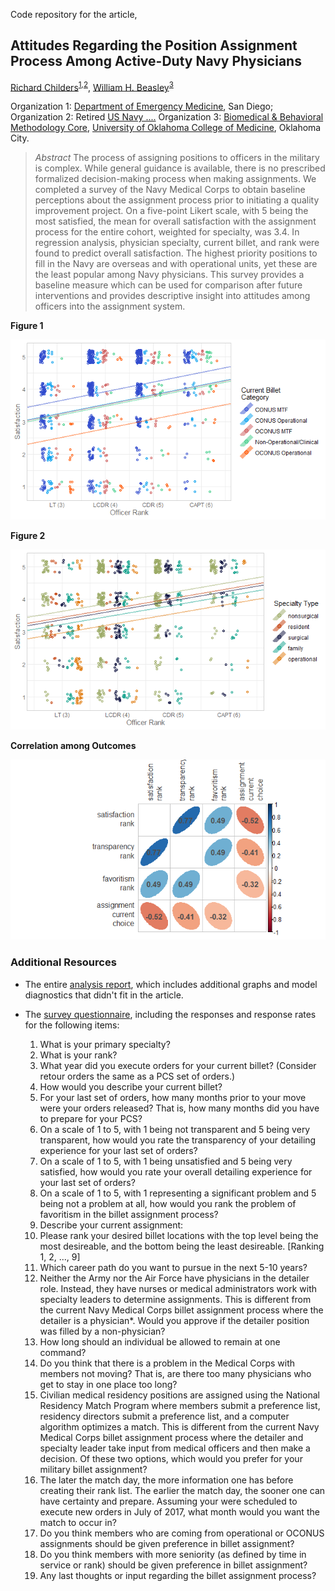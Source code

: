 Code repository for the article,

## Attitudes Regarding the Position Assignment Process Among Active-Duty Navy Physicians

[Richard Childers](hhttps://www.researchgate.net/profile/Richard_Childers3)<sup>[1](https://emergencymed.ucsd.edu/faculty/index.html),[2](https://emergencymed.ucsd.edu/faculty/index.html)</sup>,
[William H. Beasley](http://scholar.google.com/citations?user=ffsJTC0AAAAJ&hl=en)<sup>[3](https://ouhsc.edu/bbmc/)</sup>

Organization 1: [Department of Emergency Medicine](https://emergencymed.ucsd.edu/faculty/index.html), San Diego;
Organization 2: Retired [US Navy ....]()
Organization 3: [Biomedical & Behavioral Methodology Core](https://ouhsc.edu/bbmc/), [University of Oklahoma College of Medicine](https://medicine.ouhsc.edu/), Oklahoma City.

> *Abstract* The process of assigning positions to officers in the military is complex. While general guidance is available, there is no prescribed formalized decision-making process when making assignments. We completed a survey of the Navy Medical Corps to obtain baseline perceptions about the assignment process prior to initiating a quality improvement project. On a five-point Likert scale, with 5 being the most satisfied, the mean for overall satisfaction with the assignment process for the entire cohort, weighted for specialty, was 3.4. In regression analysis, physician specialty, current billet, and rank were found to predict overall satisfaction. The highest priority positions to fill in the Navy are overseas and with operational units, yet these are the least popular among Navy physicians. This survey provides a baseline measure which can be used for comparison after future interventions and provides descriptive insight into attitudes among officers into the assignment system.

**Figure 1**

[![figure-1](analysis/survey-response-2/figure-png/billet-intercept-1.png)](analysis/survey-response-2/figure-png/billet-intercept-1.png)

**Figure 2**

[![figure-2](analysis/survey-response-2/figure-png/specialty-intercept-1.png)](analysis/survey-response-2/figure-png/specialty-intercept-1.png)

**Correlation among Outcomes**

[![outcome-correlations](analysis/survey-response-2/figure-png/outcome-correlations-1.png)](analysis/survey-response-2/figure-png/outcome-correlations-1.png)

### Additional Resources

* The entire [analysis report](https://raw.githack.com/OuhscBbmc/usnavy-assignment-survey-1/master/analysis/survey-response-2/survey-response-2.html), which includes additional graphs and model diagnostics that didn't fit in the article.
* The [survey questionnaire](documentation/survey-with-univariate-stats.pdf), including the responses and response rates for the following items:

  1. What is your primary specialty?
  1. What is your rank?
  1. What year did you execute orders for your current billet? (Consider retour orders the same as a PCS set of orders.)
  1. How would you describe your current billet?
  1. For your last set of orders, how many months prior to your move were your orders released? That is, how many months did you have to prepare for your PCS?
  1. On a scale of 1 to 5, with 1 being not transparent and 5 being very transparent, how would you rate the transparency of your detailing experience for your last set of orders?
  1. On a scale of 1 to 5, with 1 being unsatisfied and 5 being very satisfied, how would you rate your overall detailing experience for your last set of orders?
  1. On a scale of 1 to 5, with 1 representing a significant problem and 5 being not a problem at all, how would you rank the problem of favoritism in the billet assignment process?
  1. Describe your current assignment:
  1. Please rank your desired billet locations with the top level being the most desireable, and the bottom being the least desireable. [Ranking 1, 2, ..., 9]
  1. Which career path do you want to pursue in the next 5-10 years?
  1. Neither the Army nor the Air Force have physicians in the detailer role. Instead, they have nurses or medical administrators work with specialty leaders to determine assignments. This is different from the current Navy Medical Corps billet assignment process where the detailer is a physician*. Would you approve if the detailer position was filled by a non-physician?
  1. How long should an individual be allowed to remain at one command?
  1. Do you think that there is a problem in the Medical Corps with members not moving? That is, are there too many physicians who get to stay in one place too long?
  1. Civilian medical residency positions are assigned using the National Residency Match Program where members submit a preference list, residency directors submit a preference list, and a computer algorithm optimizes a match. This is different from the current Navy Medical Corps billet assignment process where the detailer and specialty leader take input from medical officers and then make a decision. Of these two options, which would you prefer for your military billet assignment?
  1. The later the match day, the more information one has before creating their rank list. The earlier the match day, the sooner one can have certainty and prepare. Assuming your were scheduled to execute new orders in July of 2017, what month would you want the match to occur in?
  1. Do you think members who are coming from operational or OCONUS assignments should be given preference in billet assignment?
  1. Do you think members with more seniority (as defined by time in service or rank) should be given preference in billet assignment?
  1. Any last thoughts or input regarding the billet assignment process?